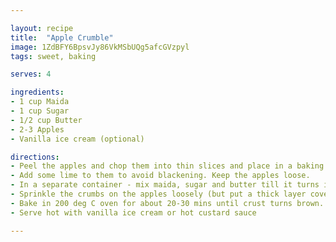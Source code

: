 ```yaml
---

layout: recipe
title:  "Apple Crumble"
image: 1ZdBFY6BpsvJy86VkMSbUQg5afcGVzpyl
tags: sweet, baking

serves: 4

ingredients:
- 1 cup Maida
- 1 cup Sugar
- 1/2 cup Butter
- 2-3 Apples
- Vanilla ice cream (optional)

directions:
- Peel the apples and chop them into thin slices and place in a baking dish.
- Add some lime to them to avoid blackening. Keep the apples loose.
- In a separate container - mix maida, sugar and butter till it turns into a crumbly powder.
- Sprinkle the crumbs on the apples loosely (but put a thick layer covering the whole bake dish)
- Bake in 200 deg C oven for about 20-30 mins until crust turns brown.
- Serve hot with vanilla ice cream or hot custard sauce

---
```

